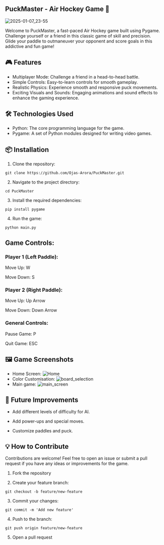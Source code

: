 ## PuckMaster - Air Hockey Game 🏒
![2025-01-07_23-55](https://github.com/user-attachments/assets/a6b5061e-696b-43de-ad55-e291a760f5ac)



Welcome to PuckMaster, a fast-paced Air Hockey game built using Pygame. Challenge yourself or a friend in this classic game of skill and precision. Glide your paddle to outmaneuver your opponent and score goals in this addictive and fun game!

## 🎮 Features

- Multiplayer Mode: Challenge a friend in a head-to-head battle.
- Simple Controls: Easy-to-learn controls for smooth gameplay.
- Realistic Physics: Experience smooth and responsive puck movements.
- Exciting Visuals and Sounds: Engaging animations and sound effects to enhance the gaming experience.

## 🛠️ Technologies Used

- Python: The core programming language for the game.
- Pygame: A set of Python modules designed for writing video games.

## 📦 Installation

1. Clone the repository:
```
git clone https://github.com/Ojas-Arora/PuckMaster.git
```
2. Navigate to the project directory:
```
cd PuckMaster
```
3. Install the required dependencies:
```
pip install pygame
```
4. Run the game:
```
python main.py
```
## Game Controls:

### Player 1 (Left Paddle):
  Move Up: W
        
  Move Down: S

### Player 2 (Right Paddle):
  Move Up: Up Arrow
  
  Move Down: Down Arrow

### General Controls:
  Pause Game: P

  Quit Game: ESC
## 🖼️ Game Screenshots
- Home Screen:
![Home](https://github.com/user-attachments/assets/ee127a1b-7d38-477b-8e85-e2b21c013f17)
- Color Customisation:
![board_selection](https://github.com/user-attachments/assets/8694e02b-a343-4cbb-92a7-d023558ab51b)
- Main game:
![main_screen](https://github.com/user-attachments/assets/b496a445-14df-4031-8feb-fd57c5fdcbc3)


## 🚀 Future Improvements

- Add different levels of difficulty for AI.

- Add power-ups and special moves.

- Customize paddles and puck.

## 💡 How to Contribute

Contributions are welcome! Feel free to open an issue or submit a pull request if you have any ideas or improvements for the game.

1. Fork the repository

2. Create your feature branch:
```
git checkout -b feature/new-feature
```
3. Commit your changes:
```
git commit -m 'Add new feature'
```
4. Push to the branch:
```
git push origin feature/new-feature
```
5. Open a pull request
